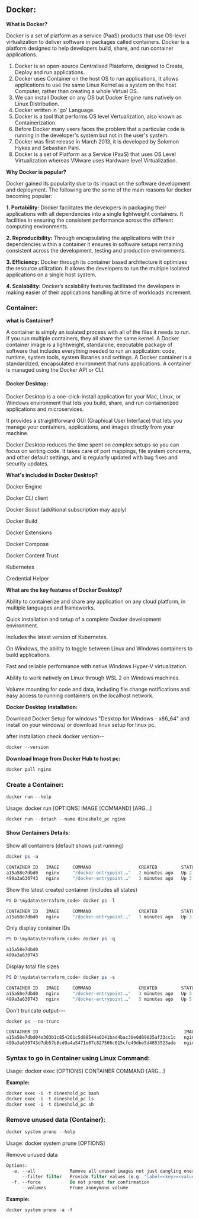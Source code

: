 ## Docker:

**What is Docker?**

Docker is a set of platform as a service (PaaS) products that use OS-level virtualization to deliver software in packages called containers. Docker is a platform designed to help developers build, share, and run container applications. 

1. Docker is an open-source Centralised Plateform, designed to Create, Deploy and run applications.
2. Docker uses Container on the host OS to run applications, It allows applications to use the same Linux Kernel as a system on the host Computer, rather than creating a whole Virtual OS.
3. We can install Docker on any OS but Docker Engine runs natively on Linux Distribution.
4. Docker written in 'go' Language.
5. Docker is a tool that performs OS level Vertualization, also known as Containerization.
6. Before Docker many users faces the problem that a particular code is running in the developer's system but not in the user's system.
7. Docker was first release in March 2013, it is developed by Solomon Hykes and Sebastien Pahl.
8. Docker is a set of Platform as a Service (PaaS) that uses OS Level Virtualization whereas VMware uses Hardware level Virtualization.
   
**Why Docker is popular?**

Docker gained its popularity due to its impact on the software development and deployment. The following are the some of the main reasons for docker becoming popular:

**1. Portability:** Docker facilitates the developers in packaging their applications with all dependencies into a single lightweight containers. It facilities in ensuring the consistent performance across the different computing environments.

**2. Reproducibility:** Through encapsulating the applications with their dependencies within a container it ensures in software setups remaining consistent across the development, testing and production environments.

**3. Efficiency:** Docker through its container based architecture it optimizes the resource utilization. It allows the developers to run the multiple isolated applications on a single host system.

**4. Scalability:** Docker’s scalability features facilitated the developers in making easier of their applications handling at time of workloads increment.

### Container:

**what is Container?**

A container is simply an isolated process with all of the files it needs to run. If you run multiple containers, they all share the same kernel.
A Docker container image is a lightweight, standalone, executable package of software that includes everything needed to run an application: code, runtime, system tools, system libraries and settings. A Docker container is a standardized, encapsulated environment that runs applications. A container is managed using the Docker API or CLI.

#### Docker Desktop:

Docker Desktop is a one-click-install application for your Mac, Linux, or Windows environment that lets you build, share, and run containerized applications and microservices.

It provides a straightforward GUI (Graphical User Interface) that lets you manage your containers, applications, and images directly from your machine.

Docker Desktop reduces the time spent on complex setups so you can focus on writing code. It takes care of port mappings, file system concerns, and other default settings, and is regularly updated with bug fixes and security updates.

**What's included in Docker Desktop?**

Docker Engine

Docker CLI client

Docker Scout (additional subscription may apply)

Docker Build

Docker Extensions

Docker Compose

Docker Content Trust

Kubernetes

Credential Helper

**What are the key features of Docker Desktop?**

Ability to containerize and share any application on any cloud platform, in multiple languages and frameworks.

Quick installation and setup of a complete Docker development environment.

Includes the latest version of Kubernetes.

On Windows, the ability to toggle between Linux and Windows containers to build applications.

Fast and reliable performance with native Windows Hyper-V virtualization.

Ability to work natively on Linux through WSL 2 on Windows machines.

Volume mounting for code and data, including file change notifications and easy access to running containers on the localhost network.

**Docker Desktop Installation:**

Download Docker Setup for windows "Desktop for Windows - x86_64" and install on your windows/ or download linux setup for linux pc.

after installation check docker version--

```powershell
docker --version
```

**Download Image from Docker Hub to host pc:**

```powershell
docker pull nginx
```

### Create a Container:

```powershell
docker run --help
```

Usage:  docker run [OPTIONS] IMAGE [COMMAND] [ARG...]
```powershell
docker run --detach --name dineshold_pc nginx
```

#### Show Containers Details:

Show all containers (default shows just running)
```powershell
docker ps -a
```
```powershell
CONTAINER ID   IMAGE     COMMAND                  CREATED         STATUS         PORTS     NAMES
a15a58e7dbd0   nginx     "/docker-entrypoint.…"   2 minutes ago   Up 2 minutes   80/tcp    dineshnew_pc
499a3a630743   nginx     "/docker-entrypoint.…"   3 minutes ago   Up 3 minutes   80/tcp    dineshold_pc
```
Show the latest created container (includes all
                        states)
```powershell
PS D:\mydata\terraform_code> docker ps -l
```
```powershell
CONTAINER ID   IMAGE     COMMAND                  CREATED         STATUS         PORTS     NAMES
a15a58e7dbd0   nginx     "/docker-entrypoint.…"   3 minutes ago   Up 3 minutes   80/tcp    dineshnew_pc
```
Only display container IDs
```powershell
PS D:\mydata\terraform_code> docker ps -q
```
```powershell
a15a58e7dbd0
499a3a630743
```
Display total file sizes
```powershell
PS D:\mydata\terraform_code> docker ps -s
```
```powershell
CONTAINER ID   IMAGE     COMMAND                  CREATED         STATUS         PORTS     NAMES          SIZE
a15a58e7dbd0   nginx     "/docker-entrypoint.…"   3 minutes ago   Up 3 minutes   80/tcp    dineshnew_pc   81.9kB (virtual 207MB)
499a3a630743   nginx     "/docker-entrypoint.…"   5 minutes ago   Up 5 minutes   80/tcp    dineshold_pc   81.9kB (virtual 207MB)
```
Don't truncate output---
```powershell
docker ps --no-trunc
```
```powershell
CONTAINER ID                                                       IMAGE     COMMAND                                          CREATED         STATUS         PORTS     NAMES
a15a58e7dbd04e303b1c854261c5d88544a0241bad4bac30e0d89035af33cc1c   nginx     "/docker-entrypoint.sh nginx -g 'daemon off;'"   7 minutes ago   Up 7 minutes   80/tcp    dineshnew_pc
499a3a630743d7db57b8cd9a4a5471e87c827506c615cfe49dbe5d4853523ade   nginx     "/docker-entrypoint.sh nginx -g 'daemon off;'"   9 minutes ago   Up 9 minutes   80/tcp    dineshold_pc
```

### Syntax to go in Container using Linux Command:

Usage:  docker exec [OPTIONS] CONTAINER COMMAND [ARG...]

**Example:**
```powershell
docker exec -i -t dineshold_pc bash
docker exec -i -t dineshold_pc ls
docker exec -i -t dineshold_pc sh
```



### Remove unused data (Container):
```powershell
docker system prune --help
```
Usage:  docker system prune [OPTIONS]

Remove unused data
```powershell
Options:
  -a, --all             Remove all unused images not just dangling ones
      --filter filter   Provide filter values (e.g. "label=<key>=<value>")
  -f, --force           Do not prompt for confirmation
      --volumes         Prune anonymous volume
```

**Example:**
```powershell
docker system prune -a -f 
```



